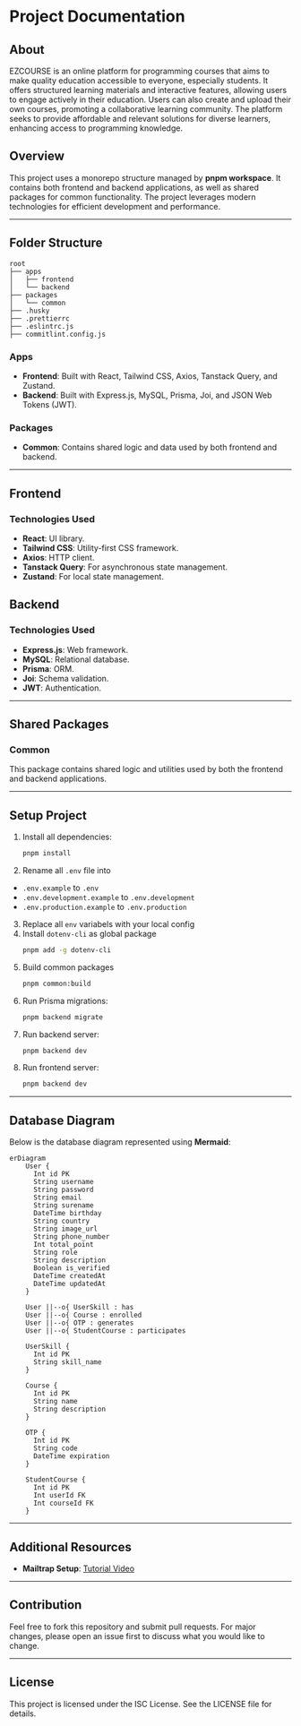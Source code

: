 # Project Documentation

## About

EZCOURSE is an online platform for programming courses that aims to make quality education accessible to everyone, especially students. It offers structured learning materials and interactive features, allowing users to engage actively in their education. Users can also create and upload their own courses, promoting a collaborative learning community. The platform seeks to provide affordable and relevant solutions for diverse learners, enhancing access to programming knowledge.

## Overview

This project uses a monorepo structure managed by **pnpm workspace**. It contains both frontend and backend applications, as well as shared packages for common functionality. The project leverages modern technologies for efficient development and performance.

---

## Folder Structure

```
root
├── apps
│   ├── frontend
│   └── backend
├── packages
│   └── common
├── .husky
├── .prettierrc
├── .eslintrc.js
├── commitlint.config.js
```

### Apps

- **Frontend**: Built with React, Tailwind CSS, Axios, Tanstack Query, and Zustand.
- **Backend**: Built with Express.js, MySQL, Prisma, Joi, and JSON Web Tokens (JWT).

### Packages

- **Common**: Contains shared logic and data used by both frontend and backend.

---

## Frontend

### Technologies Used

- **React**: UI library.
- **Tailwind CSS**: Utility-first CSS framework.
- **Axios**: HTTP client.
- **Tanstack Query**: For asynchronous state management.
- **Zustand**: For local state management.

## Backend

### Technologies Used

- **Express.js**: Web framework.
- **MySQL**: Relational database.
- **Prisma**: ORM.
- **Joi**: Schema validation.
- **JWT**: Authentication.

---

## Shared Packages

### Common

This package contains shared logic and utilities used by both the frontend and backend applications.

---

## Setup Project

1. Install all dependencies:
   ```bash
   pnpm install
   ```
2. Rename all `.env` file into

- `.env.example` to `.env`
- `.env.development.example` to `.env.development`
- `.env.production.example` to `.env.production`

3. Replace all `env` variabels with your local config
4. Install `dotenv-cli` as global package
   ```bash
   pnpm add -g dotenv-cli
   ```
5. Build common packages
   ```bash
   pnpm common:build
   ```
6. Run Prisma migrations:
   ```bash
   pnpm backend migrate
   ```
7. Run backend server:
   ```bash
   pnpm backend dev
   ```
8. Run frontend server:
   ```bash
   pnpm backend dev
   ```

---

## Database Diagram

Below is the database diagram represented using **Mermaid**:

```mermaid
erDiagram
    User {
      Int id PK
      String username
      String password
      String email
      String surename
      DateTime birthday
      String country
      String image_url
      String phone_number
      Int total_point
      String role
      String description
      Boolean is_verified
      DateTime createdAt
      DateTime updatedAt
    }

    User ||--o{ UserSkill : has
    User ||--o{ Course : enrolled
    User ||--o{ OTP : generates
    User ||--o{ StudentCourse : participates

    UserSkill {
      Int id PK
      String skill_name
    }

    Course {
      Int id PK
      String name
      String description
    }

    OTP {
      Int id PK
      String code
      DateTime expiration
    }

    StudentCourse {
      Int id PK
      Int userId FK
      Int courseId FK
    }
```

---

## Additional Resources

- **Mailtrap Setup**: [Tutorial Video](https://youtu.be/Wa9KDiB7C_I?si=3jX6VfebeE2cflzH)

---

## Contribution

Feel free to fork this repository and submit pull requests. For major changes, please open an issue first to discuss what you would like to change.

---

## License

This project is licensed under the ISC License. See the LICENSE file for details.
